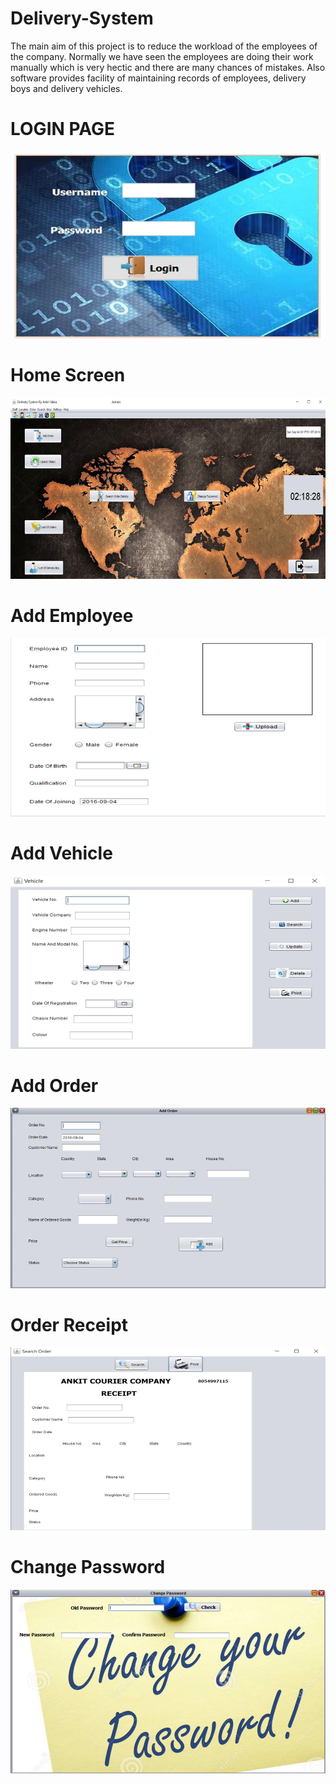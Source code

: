 # Delivery-System
The main aim of this project is to reduce the workload of the employees of the company. Normally we have seen the employees are doing their work manually which is very hectic and there are many chances of mistakes. Also software provides facility of maintaining records of employees, delivery boys and delivery vehicles.

<h1> LOGIN PAGE</h1>
<img src="https://raw.githubusercontent.com/ankitsikka/Delivery-System/master/readme_images/login.png"/>
<h1> Home Screen</h1>
<img src="https://raw.githubusercontent.com/ankitsikka/Delivery-System/master/readme_images/homescreen.png"/>
<h1> Add Employee</h1>
<img src="https://raw.githubusercontent.com/ankitsikka/Delivery-System/master/readme_images/addemployee.png"/>
<h1> Add Vehicle</h1>
<img src="https://raw.githubusercontent.com/ankitsikka/Delivery-System/master/readme_images/addvehicle.png"/>
<h1> Add Order</h1>
<img src="https://raw.githubusercontent.com/ankitsikka/Delivery-System/master/readme_images/addorder.png"/>
<h1> Order Receipt</h1>
<img src="https://raw.githubusercontent.com/ankitsikka/Delivery-System/master/readme_images/orderreceipt.png"/>
<h1> Change Password</h1>
<img src="https://raw.githubusercontent.com/ankitsikka/Delivery-System/master/readme_images/changepassword.png"/>
